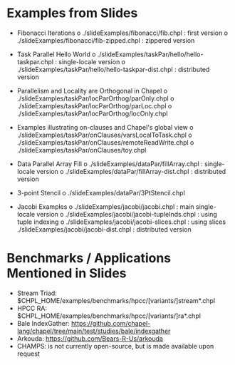 Examples from Slides
====================
* Fibonacci Iterations
  o ./slideExamples/fibonacci/fib.chpl        : first version
  o ./slideExamples/fibonacci/fib-zipped.chpl : zippered version

* Task Parallel Hello World
  o ./slideExamples/taskPar/hello/hello-taskpar.chpl      : single-locale version
  o ./slideExamples/taskPar/hello/hello-taskpar-dist.chpl : distributed version

* Parallelism and Locality are Orthogonal in Chapel
  o ./slideExamples/taskPar/locParOrthog/parOnly.chpl
  o ./slideExamples/taskPar/locParOrthog/parLoc.chpl
  o ./slideExamples/taskPar/locParOrthog/locOnly.chpl

* Examples illustrating on-clauses and Chapel's global view
  o ./slideExamples/taskPar/onClauses/varsLocalToTask.chpl
  o ./slideExamples/taskPar/onClauses/remoteReadWrite.chpl
  o ./slideExamples/taskPar/onClauses/toy.chpl

* Data Parallel Array Fill
  o ./slideExamples/dataPar/fillArray.chpl      : single-locale version
  o ./slideExamples/dataPar/fillArray-dist.chpl : distributed version

* 3-point Stencil
  o ./slideExamples/dataPar/3PtStencil.chpl

* Jacobi Examples
  o ./slideExamples/jacobi/jacobi.chpl           : main single-locale version
  o ./slideExamples/jacobi/jacobi-tupleInds.chpl : using tuple indexing
  o ./slideExamples/jacobi/jacobi-slices.chpl    : using slices
./slideExamples/jacobi/jacobi-dist.chpl          : distributed version

Benchmarks / Applications Mentioned in Slides
=============================================
* Stream Triad:  $CHPL_HOME/examples/benchmarks/hpcc/[variants/]stream*.chpl
* HPCC RA:       $CHPL_HOME/examples/benchmarks/hpcc/[variants/]ra*.chpl
* Bale IndexGather: https://github.com/chapel-lang/chapel/tree/main/test/studies/bale/indexgather
* Arkouda: https://github.com/Bears-R-Us/arkouda
* CHAMPS: is not currently open-source, but is made available upon request
